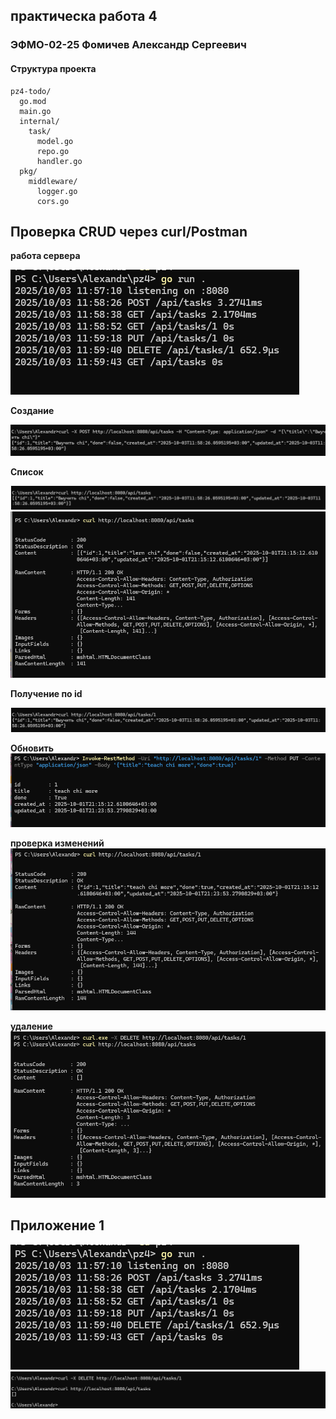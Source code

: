 ## практическа работа 4

### ЭФМО-02-25 Фомичев Александр Сергеевич

#### Структура проекта
```
pz4-todo/
  go.mod
  main.go
  internal/
    task/
      model.go
      repo.go
      handler.go
  pkg/
    middleware/
      logger.go
      cors.go
```

## Проверка CRUD через curl/Postman


**работа сервера**

![проверка1](image/4_01.png)

**Создание**

![проверка1](image/4_03.png)

**Список**

![проверка1](image/4_04.png)
![проверка1](image/4_3.png)

**Получение по id**

![проверка1](image/4_05.png)

**Обновить**
![проверка1](image/4_5.png)

**проверка изменений**
![проверка1](image/4_6.png)

**удаление**
![проверка1](image/4_7.png)


<a id="приложение-1"></a>
## Приложение 1
![проверка1](image/4_01.png)
![проверка1](image/4_02.png)
